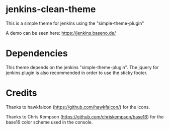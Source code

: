 jenkins-clean-theme
=================

This is a simple theme for jenkins using the "simple-theme-plugin"

A demo can be seen here: https://jenkins.baseno.de/

Dependencies
=================

This theme depends on the jenkins "simple-theme-plugin". The jquery for jenkins plugin is also recommended in order to use the sticky footer.

Credits
=================

Thanks to hawkfalcon (https://github.com/hawkfalcon/) for the icons.

Thanks to Chris Kempson (https://github.com/chriskempson/base16) for the base16 color scheme used in the console.

